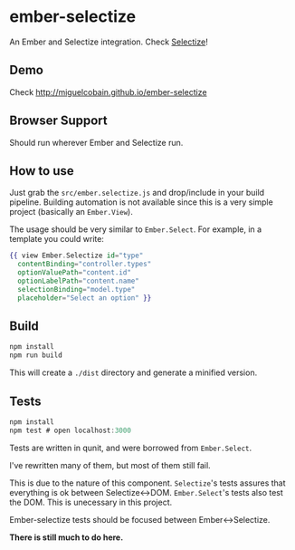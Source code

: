 # ember-selectize

An Ember and Selectize integration. Check [Selectize](http://brianreavis.github.io/selectize.js/)!

## Demo

Check http://miguelcobain.github.io/ember-selectize

## Browser Support

Should run wherever Ember and Selectize run.

## How to use

Just grab the `src/ember.selectize.js` and drop/include in your build pipeline.
Building automation is not available since this is a very simple project (basically an `Ember.View`).

The usage should be very similar to `Ember.Select`. For example, in a template you could write:

```handlebars
{{ view Ember.Selectize id="type"
  contentBinding="controller.types"
  optionValuePath="content.id"
  optionLabelPath="content.name"
  selectionBinding="model.type"
  placeholder="Select an option" }}
```

## Build

```js
npm install
npm run build
```

This will create a `./dist` directory and generate a minified version.

## Tests

```js
npm install
npm test # open localhost:3000
```

Tests are written in qunit, and were borrowed from `Ember.Select`.

I've rewritten many of them, but most of them still fail.

This is due to the nature of this component. `Selectize`'s tests assures that everything is ok between Selectize<->DOM.
`Ember.Select`'s tests also test the DOM. This is unecessary in this project. 

Ember-selectize tests should be focused between Ember<->Selectize.

**There is still much to do here.**
